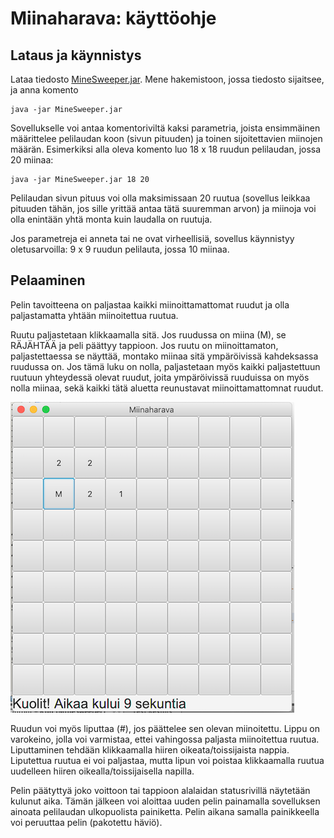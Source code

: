 # Miinaharava: käyttöohje

## Lataus ja käynnistys

Lataa tiedosto [MineSweeper.jar](https://github.com/TommiON/ot-harjoitustyo/releases/download/v0.9/MineSweeper.jar). Mene hakemistoon, jossa tiedosto sijaitsee, ja anna komento

```shell
java -jar MineSweeper.jar
```

Sovellukselle voi antaa komentoriviltä kaksi parametria, joista ensimmäinen määrittelee pelilaudan koon (sivun pituuden) ja toinen sijoitettavien miinojen määrän. Esimerkiksi alla oleva komento luo 18 x 18 ruudun pelilaudan, jossa 20 miinaa:

```shell
java -jar MineSweeper.jar 18 20
```

Pelilaudan sivun pituus voi olla maksimissaan 20 ruutua (sovellus leikkaa pituuden tähän, jos sille yrittää antaa tätä suuremman arvon) ja miinoja voi olla enintään yhtä monta kuin laudalla on ruutuja.

Jos parametreja ei anneta tai ne ovat virheellisiä, sovellus käynnistyy oletusarvoilla: 9 x 9 ruudun pelilauta, jossa 10 miinaa.

## Pelaaminen

Pelin tavoitteena on paljastaa kaikki miinoittamattomat ruudut ja olla paljastamatta yhtään miinoitettua ruutua.

Ruutu paljastetaan klikkaamalla sitä. Jos ruudussa on miina (M), se RÄJÄHTÄÄ ja peli päättyy tappioon. Jos ruutu on miinoittamaton, paljastettaessa se näyttää, montako miinaa sitä ympäröivissä kahdeksassa ruudussa on. Jos tämä luku on nolla, paljastetaan myös kaikki paljastettuun ruutuun yhteydessä olevat ruudut, joita ympäröivissä ruuduissa on myös nolla miinaa, sekä kaikki tätä aluetta reunustavat miinoittamattomnat ruudut.

![](UI_example.png)

Ruudun voi myös liputtaa (#), jos päättelee sen olevan miinoitettu. Lippu on varokeino, jolla voi varmistaa, ettei vahingossa paljasta miinoitettua ruutua. Liputtaminen tehdään klikkaamalla hiiren oikeata/toissijaista nappia. Liputettua ruutua ei voi paljastaa, mutta lipun voi poistaa klikkaamalla ruutua uudelleen hiiren oikealla/toissijaisella napilla.

Pelin päätyttyä joko voittoon tai tappioon alalaidan statusrivillä näytetään kulunut aika. Tämän jälkeen voi aloittaa uuden pelin painamalla sovelluksen ainoata pelilaudan ulkopuolista painiketta. Pelin aikana samalla painikkeella voi peruuttaa pelin (pakotettu häviö).
